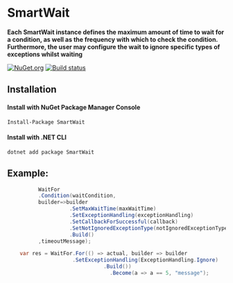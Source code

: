 # SmartWait

**Each SmartWait  instance defines the maximum amount of time to wait for a condition, as well as the frequency with which to check the condition. Furthermore, the user may configure the wait to ignore specific types of exceptions whilst waiting** 

[![NuGet.org](https://img.shields.io/nuget/v/SmartWait.svg?style=flat-square&label=NuGet.org)](https://www.nuget.org/packages/SmartWait/)
[![Build status](https://ci.appveyor.com/api/projects/status/5p0bee7pvo6nn3tq/branch/master?svg=true)](https://ci.appveyor.com/project/valeraf23/smartwait/branch/master)
## Installation

#### Install with NuGet Package Manager Console
```
Install-Package SmartWait
```
#### Install with .NET CLI
```
dotnet add package SmartWait
```
## Example:

```csharp
          WaitFor
          .Condition(waitCondition,
          builder=>builder
                    .SetMaxWaitTime(maxWaitTime)
                    .SetExceptionHandling(exceptionHandling)
                    .SetCallbackForSuccessful(callback)
                    .SetNotIgnoredExceptionType(notIgnoredExceptionType)
                    .Build()
          ,timeoutMessage);

    var res = WaitFor.For(() => actual, builder => builder
                     .SetExceptionHandling(ExceptionHandling.Ignore)
                               .Build())
                                 .Become(a => a == 5, "message");
